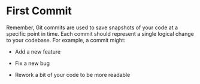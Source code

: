 # First Commit
Remember, Git commits are used to save snapshots of your code at a specific point in time. Each commit should represent a single logical change to your codebase. For example, a commit might:
<ul>
  <li>
    
Add a new feature
  </li>
  <li>
    
Fix a new bug
  </li>
  <li>
    
Rework a bit of your code to be more readable
  </li>
</ul>

